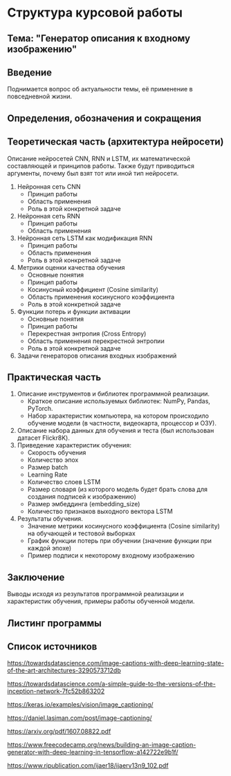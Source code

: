 # Структура курсовой работы

## Тема: "Генератор описания к входному изображению"

## Введение

Поднимается вопрос об актуальности темы, её применение в повседневной жизни.

## Определения, обозначения и сокращения

## Теоретическая часть (архитектура нейросети)

Описание нейросетей CNN, RNN и LSTM, их математической составляющей и принципов работы. Также будут приводиться аргументы, почему был взят тот или иной тип нейросети.

1. Нейронная сеть CNN
    * Принцип работы
    * Область применения
    * Роль в этой конкретной задаче
2. Нейронная сеть RNN
    * Принцип работы
    * Область применения
3. Нейронная сеть LSTM как модификация RNN
    * Принцип работы
    * Область применения
    * Роль в этой конкретной задаче
4. Метрики оценки качества обучения
    * Основные понятия
    * Принцип работы
    * Косинусный коэффициент (Cosine similarity)
    * Область применения косинусного коэффициента
    * Роль в этой конкретной задаче
5. Функции потерь и функции активации
    * Основные понятия
    * Принцип работы
    * Перекрестная энтропия (Cross Entropy)
    * Область применения перекрестной энтропии
    * Роль в этой конкретной задаче
6. Задачи генераторов описания входных изображений

## Практическая часть

1. Описание инструментов и библиотек программной реализации.
    * Краткое описание используемых библиотек: NumPy, Pandas, PyTorch.
    * Набор характеристик компьютера, на котором происходило обучение модели (в частности, видеокарта, процессор и ОЗУ).
2. Описание набора данных для обучения и теста (был использован датасет Flickr8K).
3. Приведение характеристик обучения:
    * Скорость обучения
    * Количество эпох
    * Размер batch
    * Learning Rate
    * Количество слоев LSTM
    * Размер словаря (из которого модель будет брать
   слова для создания подписей к изображению)
    * Размер эмбеддинга (embedding_size)
    * Количество признаков выходного вектора LSTM
4. Результаты обучения.
    * Значение метрики косинусного коэффициента (Cosine similarity) на обучающей и тестовой выборках
    * График функции потерь при обучении (значение функции при каждой эпохе)
    * Пример подписи к некоторому входному изображению

## Заключение

Выводы исходя из результатов программной реализации и характеристик обучения, примеры работы обученной модели.

## Листинг программы

## Список источников

https://towardsdatascience.com/image-captions-with-deep-learning-state-of-the-art-architectures-3290573712db

https://towardsdatascience.com/a-simple-guide-to-the-versions-of-the-inception-network-7fc52b863202

https://keras.io/examples/vision/image_captioning/

https://daniel.lasiman.com/post/image-captioning/

https://arxiv.org/pdf/1607.08822.pdf

https://www.freecodecamp.org/news/building-an-image-caption-generator-with-deep-learning-in-tensorflow-a142722e9b1f/

https://www.ripublication.com/ijaer18/ijaerv13n9_102.pdf
